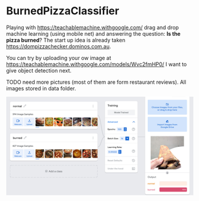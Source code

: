 # BurnedPizzaClassifier
Playing with https://teachablemachine.withgoogle.com/ drag and drop machine learning (using mobile net) and answering the question: **Is the pizza burned**?
The start up idea is already taken https://dompizzachecker.dominos.com.au.

You can try by uploading your ow image at
https://teachablemachine.withgoogle.com/models/Wvc2fmHP0/
I want to give object detection next.

TODO need more pictures (most of them are form restaurant reviews).
All images stored in data folder.


![Alt text](pizza.jpg?raw=true "result")
